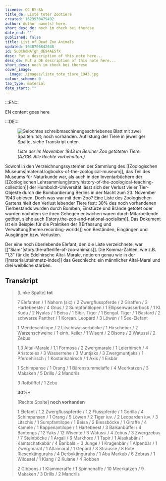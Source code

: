 ```yaml
---
license: CC BY-SA
title_de: Liste toter Zootiere
created: 1623930479492
author: Author name(s) here.
short_desc_de: noch im check bei therese
date_end: ""
published: false
title: List of Dead Zoo Animals
updated: 1640706842648
id: 5uQChdHATgh_dE94AE5fX
desc: Put a description of this note here...
desc_de: Put a DE description of this note here...
short_desc: noch im check bei therese
cover_image:
  image: /images/liste_tote_tiere_1943.jpg
colour_scheme: 0
tao_type: material
date_start: ""
---
```


:::EN:::

EN content goes here

:::DE:::

<figure>

![Gelochtes schreibmaschinengeschriebenes Blatt mit zwei Spalten: tot; noch vorhanden. Auflistung der Tiere in jeweiliger Spalte, siehe Transkript unten.](/images/cmw/Liste_tote_Tiere_1943.jpg)

<figcaption>

_Liste der im November 1943 im Berliner Zoo getöteten Tiere. (AZGB. Alle Rechte vorbehalten.)_

</figcaption>

</figure>

Sowohl in den Verzeichnungssystemen der Sammlung des [[Zoologischen Museums|material.logbooks-of-the-zoological-museum]], das Teil des Museums für Naturkunde war, als auch in den Inventarbüchern der [[Zoologischen Lehrsammlung|story.history-of-the-zoological-teaching-collection]] der Humboldt-Universität lässt sich der Verlust vieler Tier-Objekte durch die Bombardierung Berlins in der Nacht zum 23. November 1943 ablesen. Doch was war mit dem Zoo? Eine Liste des Zoologischen Gartens hielt den Verlust lebender Tiere fest: 30% des noch vorhandenen Tierbestands wurden durch Bomben, Einstürze und Brände getötet oder wurden nachdem sie ihren Gehegen entwichen waren durch Mitarbeitende getötet, siehe auch [[story.the-zoo-and-national-socialism]]. Das Dokument ist ein Beispiel für die Praktiken der [[Erfassung und Verwaltung|theme.recording-worlds]] von Beständen, Eingängen und Ausgängen bzw. Verlusten.

Der eine noch überlebende Elefant, den die Liste verzeichnete, war [["Siam"|story.the-afterlife-of-zoo-animals]]. Die Komma-Zahlen, wie z.B. "1,3" für die Edelhirsche Altai-Marale, notieren genau wie in der [[material.steinmetz-index]] das Geschlecht: ein männlicher Altai-Maral und drei weibliche starben.

## Transkript

>[Linke Spalte] **tot**
>
>7 Elefanten / 1 Nahorn (sic) / 2 Zwergflusspferde / 2 Giraffen / 3 Hartebeeste / 4 Gnus / 2 Sumpfantilopen / 1 Ellipsenwasserbock / 1 Kl. Kudu / 2 Nyalas / 1 Beisa / 1 Sibir. Tiger / 1 Bengal. Tiger / 1 Bastard / 2 schwarze Panther / 1 Korean. Leopard / 3 Löwen / 1 See-Elefant
>
>1 Mendesantilope / 2 Litschiwasserböcke / 1 Hirscheber / 2 Warzenschweine / 1 einh. Keiler / 1 Wisent / 2 Bisons / 2 Watussi / 2 Zebus
>
>1,3 Altai-Marale / 1,1 Formosa / 2 Zwergmarale / 1 Leierhirsch / 4 Aristoteles / 3 Wasserrehe / 3 Muntjaks / 3 Zwergmuntjaks / 1 Pferdehirsch / 1 Kostarikahirsch / 1 Axis / 1 Eisbär
>
>1 Schimpanse / 1 Orang / 1 Bärenstummelaffe / 4 Meerkatzen / 3 Makaken / 5 Drills / 2 Mandrils
>
>3 Rotbüffel / 1 Zebu
>
>**30%+**
>
>[Rechte Spalte] **noch vorhanden**
>
>1 Elefant / 1,2 Zwergflusspferde / 1,2 Flusspferde / 1 Gorilla / 4 Schimpansen / 1 Orang / 5 Löwen / 2 Tiger iuv. / 2 Leoparden iuv. / 3 Litschis / 1 Sumpfantilope / 1 Beisa / 2 Blessböcke / 1 Giraffe / 4 Kamele / 1 Rappenantilope / 1 Hartebeest / 3 Balkanbüffel / 4 Bantengs / 12 Yaks / 12 Wisente / 3 Watussi / 4 Zebus / 3 Zwergzebus / 7 Steinböcke / 1 Argali / 6 Markhore / 1 Tapir / 1 Alaskabär / 1 Kamtschatkabär / 4 Baribals + 3 Junge / 1 Kragenbär / 1 Alpenbär / 1 Zwergmaral / 1 Altaimaral / 1 Gepard / 3 Strausse / 8 Rote Riesenkänguruhs / 4 Derbykänguruhs / 1 Abu Markub / 6 Zebras / 1 Wildesel / 1 Kiang / 2 Kulane / 4 Robben
>
>2 Gibbons / 1 Klammeraffe / 1 Spinnenaffe / 10 Meerkatzen / 9 Makaken / 3 Drills / 2 Mandrils
